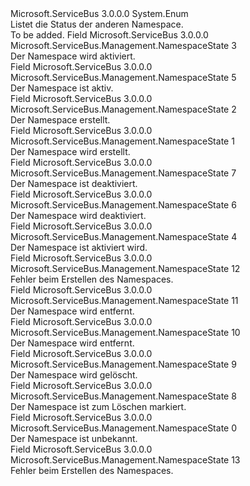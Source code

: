 <Type Name="NamespaceState" FullName="Microsoft.ServiceBus.Management.NamespaceState">
  <TypeSignature Language="C#" Value="public enum NamespaceState" />
  <TypeSignature Language="ILAsm" Value=".class public auto ansi sealed NamespaceState extends System.Enum" />
  <TypeSignature Language="DocId" Value="T:Microsoft.ServiceBus.Management.NamespaceState" />
  <TypeSignature Language="VB.NET" Value="Public Enum NamespaceState" />
  <TypeSignature Language="F#" Value="type NamespaceState = " />
  <AssemblyInfo>
    <AssemblyName>Microsoft.ServiceBus</AssemblyName>
    <AssemblyVersion>3.0.0.0</AssemblyVersion>
  </AssemblyInfo>
  <Base>
    <BaseTypeName>System.Enum</BaseTypeName>
  </Base>
  <Docs>
    <summary>Listet die Status der anderen Namespace.</summary>
    <remarks>To be added.</remarks>
  </Docs>
  <Members>
    <Member MemberName="Activating">
      <MemberSignature Language="C#" Value="Activating" />
      <MemberSignature Language="ILAsm" Value=".field public static literal valuetype Microsoft.ServiceBus.Management.NamespaceState Activating = int32(3)" />
      <MemberSignature Language="DocId" Value="F:Microsoft.ServiceBus.Management.NamespaceState.Activating" />
      <MemberSignature Language="VB.NET" Value="Activating" />
      <MemberSignature Language="F#" Value="Activating = 3" Usage="Microsoft.ServiceBus.Management.NamespaceState.Activating" />
      <MemberType>Field</MemberType>
      <AssemblyInfo>
        <AssemblyName>Microsoft.ServiceBus</AssemblyName>
        <AssemblyVersion>3.0.0.0</AssemblyVersion>
      </AssemblyInfo>
      <ReturnValue>
        <ReturnType>Microsoft.ServiceBus.Management.NamespaceState</ReturnType>
      </ReturnValue>
      <MemberValue>3</MemberValue>
      <Docs>
        <summary>Der Namespace wird aktiviert.</summary>
      </Docs>
    </Member>
    <Member MemberName="Active">
      <MemberSignature Language="C#" Value="Active" />
      <MemberSignature Language="ILAsm" Value=".field public static literal valuetype Microsoft.ServiceBus.Management.NamespaceState Active = int32(5)" />
      <MemberSignature Language="DocId" Value="F:Microsoft.ServiceBus.Management.NamespaceState.Active" />
      <MemberSignature Language="VB.NET" Value="Active" />
      <MemberSignature Language="F#" Value="Active = 5" Usage="Microsoft.ServiceBus.Management.NamespaceState.Active" />
      <MemberType>Field</MemberType>
      <AssemblyInfo>
        <AssemblyName>Microsoft.ServiceBus</AssemblyName>
        <AssemblyVersion>3.0.0.0</AssemblyVersion>
      </AssemblyInfo>
      <ReturnValue>
        <ReturnType>Microsoft.ServiceBus.Management.NamespaceState</ReturnType>
      </ReturnValue>
      <MemberValue>5</MemberValue>
      <Docs>
        <summary>Der Namespace ist aktiv.</summary>
      </Docs>
    </Member>
    <Member MemberName="Created">
      <MemberSignature Language="C#" Value="Created" />
      <MemberSignature Language="ILAsm" Value=".field public static literal valuetype Microsoft.ServiceBus.Management.NamespaceState Created = int32(2)" />
      <MemberSignature Language="DocId" Value="F:Microsoft.ServiceBus.Management.NamespaceState.Created" />
      <MemberSignature Language="VB.NET" Value="Created" />
      <MemberSignature Language="F#" Value="Created = 2" Usage="Microsoft.ServiceBus.Management.NamespaceState.Created" />
      <MemberType>Field</MemberType>
      <AssemblyInfo>
        <AssemblyName>Microsoft.ServiceBus</AssemblyName>
        <AssemblyVersion>3.0.0.0</AssemblyVersion>
      </AssemblyInfo>
      <ReturnValue>
        <ReturnType>Microsoft.ServiceBus.Management.NamespaceState</ReturnType>
      </ReturnValue>
      <MemberValue>2</MemberValue>
      <Docs>
        <summary>Der Namespace erstellt.</summary>
      </Docs>
    </Member>
    <Member MemberName="Creating">
      <MemberSignature Language="C#" Value="Creating" />
      <MemberSignature Language="ILAsm" Value=".field public static literal valuetype Microsoft.ServiceBus.Management.NamespaceState Creating = int32(1)" />
      <MemberSignature Language="DocId" Value="F:Microsoft.ServiceBus.Management.NamespaceState.Creating" />
      <MemberSignature Language="VB.NET" Value="Creating" />
      <MemberSignature Language="F#" Value="Creating = 1" Usage="Microsoft.ServiceBus.Management.NamespaceState.Creating" />
      <MemberType>Field</MemberType>
      <AssemblyInfo>
        <AssemblyName>Microsoft.ServiceBus</AssemblyName>
        <AssemblyVersion>3.0.0.0</AssemblyVersion>
      </AssemblyInfo>
      <ReturnValue>
        <ReturnType>Microsoft.ServiceBus.Management.NamespaceState</ReturnType>
      </ReturnValue>
      <MemberValue>1</MemberValue>
      <Docs>
        <summary>Der Namespace wird erstellt.</summary>
      </Docs>
    </Member>
    <Member MemberName="Disabled">
      <MemberSignature Language="C#" Value="Disabled" />
      <MemberSignature Language="ILAsm" Value=".field public static literal valuetype Microsoft.ServiceBus.Management.NamespaceState Disabled = int32(7)" />
      <MemberSignature Language="DocId" Value="F:Microsoft.ServiceBus.Management.NamespaceState.Disabled" />
      <MemberSignature Language="VB.NET" Value="Disabled" />
      <MemberSignature Language="F#" Value="Disabled = 7" Usage="Microsoft.ServiceBus.Management.NamespaceState.Disabled" />
      <MemberType>Field</MemberType>
      <AssemblyInfo>
        <AssemblyName>Microsoft.ServiceBus</AssemblyName>
        <AssemblyVersion>3.0.0.0</AssemblyVersion>
      </AssemblyInfo>
      <ReturnValue>
        <ReturnType>Microsoft.ServiceBus.Management.NamespaceState</ReturnType>
      </ReturnValue>
      <MemberValue>7</MemberValue>
      <Docs>
        <summary>Der Namespace ist deaktiviert.</summary>
      </Docs>
    </Member>
    <Member MemberName="Disabling">
      <MemberSignature Language="C#" Value="Disabling" />
      <MemberSignature Language="ILAsm" Value=".field public static literal valuetype Microsoft.ServiceBus.Management.NamespaceState Disabling = int32(6)" />
      <MemberSignature Language="DocId" Value="F:Microsoft.ServiceBus.Management.NamespaceState.Disabling" />
      <MemberSignature Language="VB.NET" Value="Disabling" />
      <MemberSignature Language="F#" Value="Disabling = 6" Usage="Microsoft.ServiceBus.Management.NamespaceState.Disabling" />
      <MemberType>Field</MemberType>
      <AssemblyInfo>
        <AssemblyName>Microsoft.ServiceBus</AssemblyName>
        <AssemblyVersion>3.0.0.0</AssemblyVersion>
      </AssemblyInfo>
      <ReturnValue>
        <ReturnType>Microsoft.ServiceBus.Management.NamespaceState</ReturnType>
      </ReturnValue>
      <MemberValue>6</MemberValue>
      <Docs>
        <summary>Der Namespace wird deaktiviert.</summary>
      </Docs>
    </Member>
    <Member MemberName="Enabling">
      <MemberSignature Language="C#" Value="Enabling" />
      <MemberSignature Language="ILAsm" Value=".field public static literal valuetype Microsoft.ServiceBus.Management.NamespaceState Enabling = int32(4)" />
      <MemberSignature Language="DocId" Value="F:Microsoft.ServiceBus.Management.NamespaceState.Enabling" />
      <MemberSignature Language="VB.NET" Value="Enabling" />
      <MemberSignature Language="F#" Value="Enabling = 4" Usage="Microsoft.ServiceBus.Management.NamespaceState.Enabling" />
      <MemberType>Field</MemberType>
      <AssemblyInfo>
        <AssemblyName>Microsoft.ServiceBus</AssemblyName>
        <AssemblyVersion>3.0.0.0</AssemblyVersion>
      </AssemblyInfo>
      <ReturnValue>
        <ReturnType>Microsoft.ServiceBus.Management.NamespaceState</ReturnType>
      </ReturnValue>
      <MemberValue>4</MemberValue>
      <Docs>
        <summary>Der Namespace ist aktiviert wird.</summary>
      </Docs>
    </Member>
    <Member MemberName="Failed">
      <MemberSignature Language="C#" Value="Failed" />
      <MemberSignature Language="ILAsm" Value=".field public static literal valuetype Microsoft.ServiceBus.Management.NamespaceState Failed = int32(12)" />
      <MemberSignature Language="DocId" Value="F:Microsoft.ServiceBus.Management.NamespaceState.Failed" />
      <MemberSignature Language="VB.NET" Value="Failed" />
      <MemberSignature Language="F#" Value="Failed = 12" Usage="Microsoft.ServiceBus.Management.NamespaceState.Failed" />
      <MemberType>Field</MemberType>
      <AssemblyInfo>
        <AssemblyName>Microsoft.ServiceBus</AssemblyName>
        <AssemblyVersion>3.0.0.0</AssemblyVersion>
      </AssemblyInfo>
      <ReturnValue>
        <ReturnType>Microsoft.ServiceBus.Management.NamespaceState</ReturnType>
      </ReturnValue>
      <MemberValue>12</MemberValue>
      <Docs>
        <summary>Fehler beim Erstellen des Namespaces.</summary>
      </Docs>
    </Member>
    <Member MemberName="Removed">
      <MemberSignature Language="C#" Value="Removed" />
      <MemberSignature Language="ILAsm" Value=".field public static literal valuetype Microsoft.ServiceBus.Management.NamespaceState Removed = int32(11)" />
      <MemberSignature Language="DocId" Value="F:Microsoft.ServiceBus.Management.NamespaceState.Removed" />
      <MemberSignature Language="VB.NET" Value="Removed" />
      <MemberSignature Language="F#" Value="Removed = 11" Usage="Microsoft.ServiceBus.Management.NamespaceState.Removed" />
      <MemberType>Field</MemberType>
      <AssemblyInfo>
        <AssemblyName>Microsoft.ServiceBus</AssemblyName>
        <AssemblyVersion>3.0.0.0</AssemblyVersion>
      </AssemblyInfo>
      <ReturnValue>
        <ReturnType>Microsoft.ServiceBus.Management.NamespaceState</ReturnType>
      </ReturnValue>
      <MemberValue>11</MemberValue>
      <Docs>
        <summary>Der Namespace wird entfernt.</summary>
      </Docs>
    </Member>
    <Member MemberName="Removing">
      <MemberSignature Language="C#" Value="Removing" />
      <MemberSignature Language="ILAsm" Value=".field public static literal valuetype Microsoft.ServiceBus.Management.NamespaceState Removing = int32(10)" />
      <MemberSignature Language="DocId" Value="F:Microsoft.ServiceBus.Management.NamespaceState.Removing" />
      <MemberSignature Language="VB.NET" Value="Removing" />
      <MemberSignature Language="F#" Value="Removing = 10" Usage="Microsoft.ServiceBus.Management.NamespaceState.Removing" />
      <MemberType>Field</MemberType>
      <AssemblyInfo>
        <AssemblyName>Microsoft.ServiceBus</AssemblyName>
        <AssemblyVersion>3.0.0.0</AssemblyVersion>
      </AssemblyInfo>
      <ReturnValue>
        <ReturnType>Microsoft.ServiceBus.Management.NamespaceState</ReturnType>
      </ReturnValue>
      <MemberValue>10</MemberValue>
      <Docs>
        <summary>Der Namespace wird entfernt.</summary>
      </Docs>
    </Member>
    <Member MemberName="SoftDeleted">
      <MemberSignature Language="C#" Value="SoftDeleted" />
      <MemberSignature Language="ILAsm" Value=".field public static literal valuetype Microsoft.ServiceBus.Management.NamespaceState SoftDeleted = int32(9)" />
      <MemberSignature Language="DocId" Value="F:Microsoft.ServiceBus.Management.NamespaceState.SoftDeleted" />
      <MemberSignature Language="VB.NET" Value="SoftDeleted" />
      <MemberSignature Language="F#" Value="SoftDeleted = 9" Usage="Microsoft.ServiceBus.Management.NamespaceState.SoftDeleted" />
      <MemberType>Field</MemberType>
      <AssemblyInfo>
        <AssemblyName>Microsoft.ServiceBus</AssemblyName>
        <AssemblyVersion>3.0.0.0</AssemblyVersion>
      </AssemblyInfo>
      <ReturnValue>
        <ReturnType>Microsoft.ServiceBus.Management.NamespaceState</ReturnType>
      </ReturnValue>
      <MemberValue>9</MemberValue>
      <Docs>
        <summary>Der Namespace wird gelöscht.</summary>
      </Docs>
    </Member>
    <Member MemberName="SoftDeleting">
      <MemberSignature Language="C#" Value="SoftDeleting" />
      <MemberSignature Language="ILAsm" Value=".field public static literal valuetype Microsoft.ServiceBus.Management.NamespaceState SoftDeleting = int32(8)" />
      <MemberSignature Language="DocId" Value="F:Microsoft.ServiceBus.Management.NamespaceState.SoftDeleting" />
      <MemberSignature Language="VB.NET" Value="SoftDeleting" />
      <MemberSignature Language="F#" Value="SoftDeleting = 8" Usage="Microsoft.ServiceBus.Management.NamespaceState.SoftDeleting" />
      <MemberType>Field</MemberType>
      <AssemblyInfo>
        <AssemblyName>Microsoft.ServiceBus</AssemblyName>
        <AssemblyVersion>3.0.0.0</AssemblyVersion>
      </AssemblyInfo>
      <ReturnValue>
        <ReturnType>Microsoft.ServiceBus.Management.NamespaceState</ReturnType>
      </ReturnValue>
      <MemberValue>8</MemberValue>
      <Docs>
        <summary>Der Namespace ist zum Löschen markiert.</summary>
      </Docs>
    </Member>
    <Member MemberName="Unknown">
      <MemberSignature Language="C#" Value="Unknown" />
      <MemberSignature Language="ILAsm" Value=".field public static literal valuetype Microsoft.ServiceBus.Management.NamespaceState Unknown = int32(0)" />
      <MemberSignature Language="DocId" Value="F:Microsoft.ServiceBus.Management.NamespaceState.Unknown" />
      <MemberSignature Language="VB.NET" Value="Unknown" />
      <MemberSignature Language="F#" Value="Unknown = 0" Usage="Microsoft.ServiceBus.Management.NamespaceState.Unknown" />
      <MemberType>Field</MemberType>
      <AssemblyInfo>
        <AssemblyName>Microsoft.ServiceBus</AssemblyName>
        <AssemblyVersion>3.0.0.0</AssemblyVersion>
      </AssemblyInfo>
      <ReturnValue>
        <ReturnType>Microsoft.ServiceBus.Management.NamespaceState</ReturnType>
      </ReturnValue>
      <MemberValue>0</MemberValue>
      <Docs>
        <summary>Der Namespace ist unbekannt.</summary>
      </Docs>
    </Member>
    <Member MemberName="Updating">
      <MemberSignature Language="C#" Value="Updating" />
      <MemberSignature Language="ILAsm" Value=".field public static literal valuetype Microsoft.ServiceBus.Management.NamespaceState Updating = int32(13)" />
      <MemberSignature Language="DocId" Value="F:Microsoft.ServiceBus.Management.NamespaceState.Updating" />
      <MemberSignature Language="VB.NET" Value="Updating" />
      <MemberSignature Language="F#" Value="Updating = 13" Usage="Microsoft.ServiceBus.Management.NamespaceState.Updating" />
      <MemberType>Field</MemberType>
      <AssemblyInfo>
        <AssemblyName>Microsoft.ServiceBus</AssemblyName>
        <AssemblyVersion>3.0.0.0</AssemblyVersion>
      </AssemblyInfo>
      <ReturnValue>
        <ReturnType>Microsoft.ServiceBus.Management.NamespaceState</ReturnType>
      </ReturnValue>
      <MemberValue>13</MemberValue>
      <Docs>
        <summary>Fehler beim Erstellen des Namespaces.</summary>
      </Docs>
    </Member>
  </Members>
</Type>